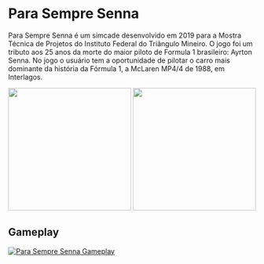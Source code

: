 # Para Sempre Senna

Para Sempre Senna é um simcade desenvolvido em 2019 para a Mostra Técnica de Projetos do Instituto Federal do Triângulo Mineiro. O jogo foi um tributo aos 25 anos da morte do maior piloto de Formula 1 brasileiro: Ayrton Senna. No jogo o usuário tem a oportunidade de pilotar o carro mais dominante da história da Fórmula 1, a McLaren MP4/4 de 1988, em Interlagos.

<div align="center">
  <img height="250" src="https://i.imgur.com/bJYMZHF.png">
  <img height="250" src="https://i.imgur.com/54CXGkM.png">
</div>
<!---
  <img height="250" src="https://i.imgur.com/fqRadxd.png">
  <img height="250" src="https://i.imgur.com/kEUpXGe.jpg">
-->

## Gameplay

[![Para Sempre Senna Gameplay](https://i.imgur.com/UigJgqF.png)](https://www.youtube.com/watch?v=Ss6HkjQQLKQ)

